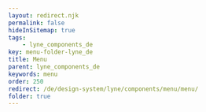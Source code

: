 ```yaml
---
layout: redirect.njk
permalink: false
hideInSitemap: true
tags: 
    - lyne_components_de
key: menu-folder-lyne_de
title: Menu
parent: lyne_components_de
keywords: menu
order: 250
redirect: /de/design-system/lyne/components/menu/menu/
folder: true
---
```

